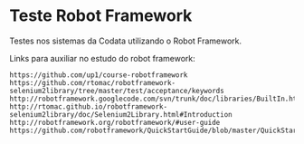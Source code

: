 # Teste Robot Framework
Testes nos sistemas da Codata utilizando o Robot Framework.

Links para auxiliar no estudo do robot framework:

	https://github.com/up1/course-robotframework
	https://github.com/rtomac/robotframework-selenium2library/tree/master/test/acceptance/keywords
	http://robotframework.googlecode.com/svn/trunk/doc/libraries/BuiltIn.html
	http://rtomac.github.io/robotframework-selenium2library/doc/Selenium2Library.html#Introduction
	http://robotframework.org/robotframework/#user-guide
	https://github.com/robotframework/QuickStartGuide/blob/master/QuickStart.rst




